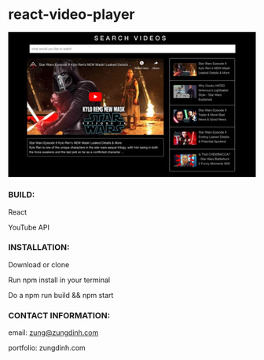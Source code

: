 # react-video-player


<img src="/public/images/screenshot.png">

### BUILD:
React

YouTube API

### INSTALLATION:
Download or clone 

Run npm install in your terminal

Do a npm run build && npm start 

### CONTACT INFORMATION:
email: zung@zungdinh.com

portfolio: zungdinh.com 
